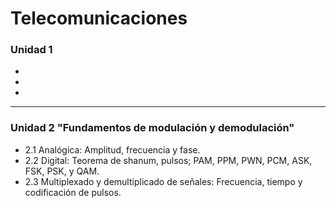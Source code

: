 #  **Telecomunicaciones**

### Unidad 1
- 
- 
- 

------------

### Unidad 2 "Fundamentos de modulación y demodulación"

-  2.1 Analógica: Amplitud, frecuencia y fase.
- 2.2 Digital: Teorema de shanum, pulsos; PAM, PPM, PWN, PCM, ASK, FSK, PSK, y QAM.
- 2.3 Multiplexado y demultiplicado de señales: Frecuencia, tiempo y codificación de pulsos.

